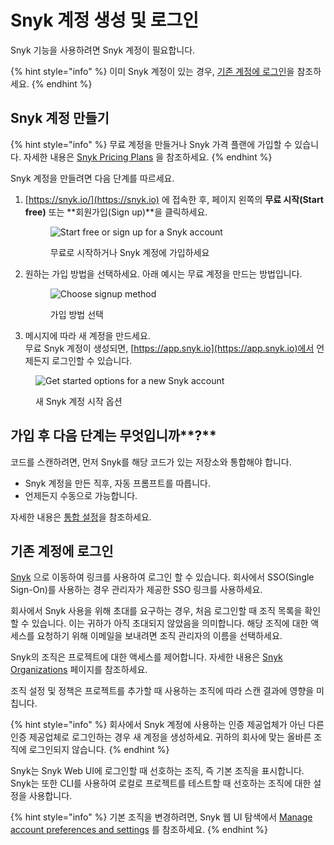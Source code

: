 # Snyk 계정 생성 및 로그인

Snyk 기능을 사용하려면 Snyk 계정이 필요합니다.

{% hint style="info" %}
이미 Snyk 계정이 있는 경우, [기존 계정에 로그인](create-or-log-in-to-a-snyk-account.md#undefined-1)을 참조하세요.
{% endhint %}

## Snyk 계정 만들기

{% hint style="info" %}
무료 계정을 만들거나 Snyk 가격 플랜에 가입할 수 있습니다. 자세한 내용은 [Snyk Pricing Plans](../../implement-snyk/enterprise-implementation-guide/trial-limitations.md) 을 참조하세요.
{% endhint %}

Snyk 계정을 만들려면 다음 단계를 따르세요.

1.  [https://snyk.io/](https://snyk.io) 에 접속한 후,  페이지 왼쪽의 **무료 시작(Start free)** 또는 **회원가입(Sign up)**을 클릭하세요.

    <figure><img src="../../.gitbook/assets/start-free_signup.png" alt="Start free or sign up for a Snyk account"><figcaption><p>무료로 시작하거나 Snyk 계정에 가입하세요</p></figcaption></figure>
2.  원하는 가입 방법을 선택하세요. 아래 예시는 무료 계정을 만드는 방법입니다.

    <figure><img src="../../.gitbook/assets/signin_method_10nov2022.png" alt="Choose signup method"><figcaption><p>가입 방법 선택</p></figcaption></figure>
3. 메시지에 따라 새 계정을 만드세요. \
   무료 Snyk 계정이 생성되면, [https://app.snyk.io](https://app.snyk.io)에서 언제든지 로그인할 수 있습니다.

<figure><img src="../../.gitbook/assets/new_acct_created-10nov2022.png" alt="Get started options for a new Snyk account"><figcaption><p>새 Snyk 계정 시작 옵션</p></figcaption></figure>

## 가입 후 다음 단계는 무엇입니까**?**

코드를 스캔하려면, 먼저 Snyk를 해당 코드가 있는 저장소와 통합해야 합니다.

* Snyk 계정을 만든 직후, 자동 프롬프트를 따릅니다.
* 언제든지 수동으로 가능합니다.

자세한 내용은 [통합 설정](set-up-an-integration.md)을 참조하세요.

## 기존 계정에 로그인

[Snyk](https://snyk.io/) 으로 이동하여 링크를 사용하여 로그인 할 수 있습니다. 회사에서 SSO(Single Sign-On)를 사용하는 경우 관리자가 제공한 SSO 링크를 사용하세요.

회사에서 Snyk 사용을 위해 초대를 요구하는 경우, 처음 로그인할 때 조직 목록을 확인할 수 있습니다. 이는 귀하가 아직 초대되지 않았음을 의미합니다. 해당 조직에 대한 액세스를 요청하기 위해 이메일을 보내려면 조직 관리자의 이름을 선택하세요.

Snyk의 조직은 프로젝트에 대한 액세스를 제어합니다. 자세한 내용은 [Snyk Organizations](../../snyk-admin/manage-groups-and-organizations/whats-a-snyk-organization.md) 페이지를 참조하세요.

조직 설정 및 정책은 프로젝트를 추가할 때 사용하는 조직에 따라 스캔 결과에 영향을 미칩니다.

{% hint style="info" %}
회사에서 Snyk 계정에 사용하는 인증 제공업체가 아닌 다른 인증 제공업체로 로그인하는 경우 새 계정을 생성하세요. 귀하의 회사에 맞는 올바른 조직에 로그인되지 않습니다.
{% endhint %}

Snyk는 Snyk Web UI에 로그인할 때 선호하는 조직, 즉 기본 조직을 표시합니다. Snyk는 또한 CLI를 사용하여 로컬로 프로젝트를 테스트할 때 선호하는 조직에 대한 설정을 사용합니다.

{% hint style="info" %}
기본 조직을 변경하려면, Snyk 웹 UI 탐색에서 [Manage account preferences and settings](../explore-snyk-through-the-web-ui.md#manage-account-preferences-and-settings) 를 참조하세요.
{% endhint %}
